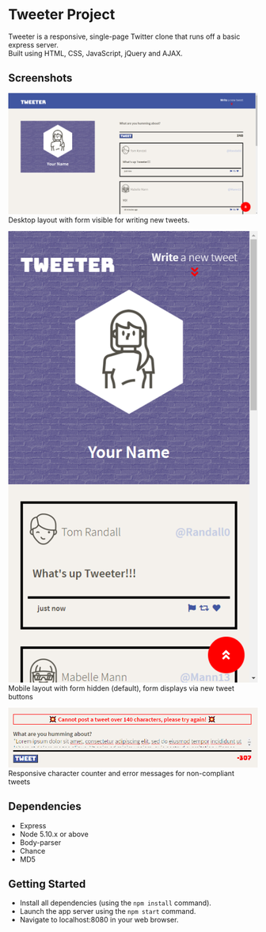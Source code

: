 # Tweeter Project

Tweeter is a responsive, single-page Twitter clone that runs off a basic express server.  
Built using HTML, CSS, JavaScript, jQuery and AJAX.

## Screenshots

!["Desktop View"](https://github.com/Rdmptn/tweeter/blob/master/docs/Tweeter%20Desktop%20With%20Form%20Visible.png?raw=true)  
Desktop layout with form visible for writing new tweets.

!["Mobile View"](https://github.com/Rdmptn/tweeter/blob/master/docs/Tweeter%20Mobile%20With%20Form%20Hidden.png?raw=true)  
Mobile layout with form hidden (default), form displays via new tweet buttons

!["Form error handling"](https://github.com/Rdmptn/tweeter/blob/master/docs/Tweeter%20Error%20Handling.png?raw=true)  
Responsive character counter and error messages for non-compliant tweets

## Dependencies

- Express
- Node 5.10.x or above
- Body-parser
- Chance
- MD5


## Getting Started

- Install all dependencies (using the `npm install` command).
- Launch the app server using the `npm start` command.
- Navigate to localhost:8080 in your web browser.

